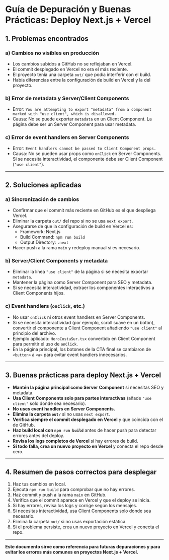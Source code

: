 # Guía de Depuración y Buenas Prácticas: Deploy Next.js + Vercel

## 1. Problemas encontrados

### a) Cambios no visibles en producción
- Los cambios subidos a GitHub no se reflejaban en Vercel.
- El commit desplegado en Vercel no era el más reciente.
- El proyecto tenía una carpeta `out/` que podía interferir con el build.
- Había diferencias entre la configuración de build en Vercel y la del proyecto.

### b) Error de metadata y Server/Client Components
- Error: `You are attempting to export "metadata" from a component marked with "use client", which is disallowed.`
- Causa: No se puede exportar `metadata` en un Client Component. La página debe ser un Server Component para usar metadata.

### c) Error de event handlers en Server Components
- Error: `Event handlers cannot be passed to Client Component props.`
- Causa: No se pueden usar props como `onClick` en Server Components. Si se necesita interactividad, el componente debe ser Client Component (`"use client"`).

---

## 2. Soluciones aplicadas

### a) Sincronización de cambios
- Confirmar que el commit más reciente en GitHub es el que despliega Vercel.
- Eliminar la carpeta `out/` del repo si no se usa `next export`.
- Asegurarse de que la configuración de build en Vercel es:
  - Framework: Next.js
  - Build Command: `npm run build`
  - Output Directory: `.next`
- Hacer push a la rama `main` y redeploy manual si es necesario.

### b) Server/Client Components y metadata
- Eliminar la línea `"use client"` de la página si se necesita exportar `metadata`.
- Mantener la página como Server Component para SEO y metadata.
- Si se necesita interactividad, extraer los componentes interactivos a Client Components hijos.

### c) Event handlers (`onClick`, etc.)
- No usar `onClick` ni otros event handlers en Server Components.
- Si se necesita interactividad (por ejemplo, scroll suave en un botón), convertir el componente a Client Component añadiendo `"use client"` al principio del archivo.
- Ejemplo aplicado: `HeroCostaSur.tsx` convertido en Client Component para permitir el uso de `onClick`.
- En la página principal, los botones de la CTA final se cambiaron de `<button>` a `<a>` para evitar event handlers innecesarios.

---

## 3. Buenas prácticas para deploy Next.js + Vercel

- **Mantén la página principal como Server Component** si necesitas SEO y metadata.
- **Usa Client Components solo para partes interactivas** (añade `"use client"` solo donde sea necesario).
- **No uses event handlers en Server Components.**
- **Elimina la carpeta `out/`** si no usas `next export`.
- **Verifica siempre el commit desplegado en Vercel** y que coincida con el de GitHub.
- **Haz build local con `npm run build`** antes de hacer push para detectar errores antes del deploy.
- **Revisa los logs completos de Vercel** si hay errores de build.
- **Si todo falla, crea un nuevo proyecto en Vercel** y conecta el repo desde cero.

---

## 4. Resumen de pasos correctos para desplegar

1. Haz tus cambios en local.
2. Ejecuta `npm run build` para comprobar que no hay errores.
3. Haz commit y push a la rama `main` en GitHub.
4. Verifica que el commit aparece en Vercel y que el deploy se inicia.
5. Si hay errores, revisa los logs y corrige según los mensajes.
6. Si necesitas interactividad, usa Client Components solo donde sea necesario.
7. Elimina la carpeta `out/` si no usas exportación estática.
8. Si el problema persiste, crea un nuevo proyecto en Vercel y conecta el repo.

---

**Este documento sirve como referencia para futuras depuraciones y para evitar los errores más comunes en proyectos Next.js + Vercel.** 